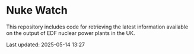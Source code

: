 # Nuke Watch

This repository includes code for retrieving the latest information available on the output of EDF nuclear power plants in the UK.

Last updated: 2025-05-14 13:27